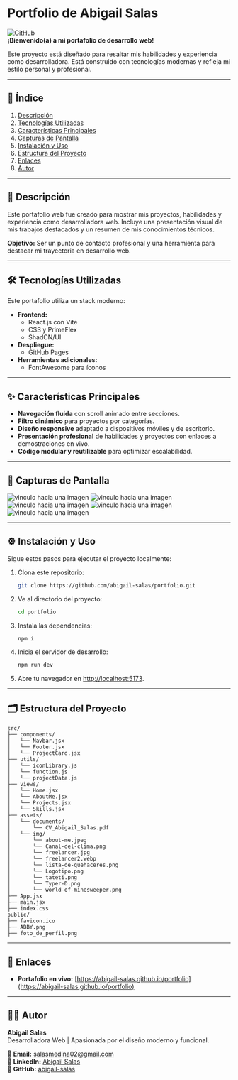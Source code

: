 # Portfolio de Abigail Salas

[![GitHub](https://img.shields.io/github/followers/abigail-salas?label=Follow&style=social)](https://github.com/abigail-salas)  
**¡Bienvenido(a) a mi portafolio de desarrollo web!**

Este proyecto está diseñado para resaltar mis habilidades y experiencia como desarrolladora. Está construido con tecnologías modernas y refleja mi estilo personal y profesional.

---

## 📑 Índice

1. [Descripción](#descripción)
2. [Tecnologías Utilizadas](#tecnologías-utilizadas)
3. [Características Principales](#características-principales)
4. [Capturas de Pantalla](#capturas-de-pantalla)
5. [Instalación y Uso](#instalación-y-uso)
6. [Estructura del Proyecto](#estructura-del-proyecto)
7. [Enlaces](#enlaces)
8. [Autor](#autor)

---

## 📌 Descripción

Este portafolio web fue creado para mostrar mis proyectos, habilidades y experiencia como desarrolladora web. Incluye una presentación visual de mis trabajos destacados y un resumen de mis conocimientos técnicos.

**Objetivo:** Ser un punto de contacto profesional y una herramienta para destacar mi trayectoria en desarrollo web.

---

## 🛠 Tecnologías Utilizadas

Este portafolio utiliza un stack moderno:

- **Frontend:**
  - React.js con Vite
  - CSS y PrimeFlex
  - ShadCN/UI
- **Despliegue:**
  - GitHub Pages
- **Herramientas adicionales:**
  - FontAwesome para íconos

---

## ✨ Características Principales

- **Navegación fluida** con scroll animado entre secciones.
- **Filtro dinámico** para proyectos por categorías.
- **Diseño responsive** adaptado a dispositivos móviles y de escritorio.
- **Presentación profesional** de habilidades y proyectos con enlaces a demostraciones en vivo.
- **Código modular y reutilizable** para optimizar escalabilidad.

---

## 📸 Capturas de Pantalla

![vinculo hacia una imagen](./imagenes_readme/Captura%20de%20pantalla%202024-11-28%20181022.png)
![vinculo hacia una imagen](./imagenes_readme/Captura%20de%20pantalla%202024-11-28%20181052.png)
![vinculo hacia una imagen](./imagenes_readme/Captura%20de%20pantalla%202024-11-28%20181135.png)
![vinculo hacia una imagen](./imagenes_readme/Captura%20de%20pantalla%202024-11-28%20181153.png)
![vinculo hacia una imagen](./imagenes_readme/Captura%20de%20pantalla%202024-11-28%20181223.png)

---

## ⚙ Instalación y Uso

Sigue estos pasos para ejecutar el proyecto localmente:

1. Clona este repositorio:
   ```bash
   git clone https://github.com/abigail-salas/portfolio.git
   ```
2. Ve al directorio del proyecto:
   ```bash
   cd portfolio
   ```
3. Instala las dependencias:
   ```bash
   npm i
   ```
4. Inicia el servidor de desarrollo:
   ```bash
   npm run dev
   ```
5. Abre tu navegador en [http://localhost:5173](http://localhost:5173).

---

## 🗂 Estructura del Proyecto

```plaintext
src/
├── components/
│   └── Navbar.jsx
│   └── Footer.jsx
│   └── ProjectCard.jsx
├── utils/
│   └── iconLibrary.js
│   └── function.js
│   └── projectData.js
├── views/
│   └── Home.jsx
│   └── AboutMe.jsx
│   └── Projects.jsx
│   └── Skills.jsx
├── assets/
│   └── documents/
│       └── CV_Abigail_Salas.pdf
│   └── img/
│       └── about-me.jpeg
│       └── Canal-del-clima.png
│       └── freelancer.jpg
│       └── freelancer2.webp
│       └── lista-de-quehaceres.png
│       └── Logotipo.png
│       └── tateti.png
│       └── Typer-D.png
│       └── world-of-minesweeper.png
├── App.jsx
├── main.jsx
├── index.css
public/
├── favicon.ico
├── ABBY.png
├── foto_de_perfil.png
```

---

## 🔗 Enlaces

- **Portafolio en vivo:** [https://abigail-salas.github.io/portfolio](https://abigail-salas.github.io/portfolio)

---

## 🙋‍♀️ Autor

**Abigail Salas**  
Desarrolladora Web | Apasionada por el diseño moderno y funcional.

📧 **Email:** [salasmedina02@gmail.com](mailto:salasmedina02@gmail.com)  
💼 **LinkedIn:** [Abigail Salas](https://www.linkedin.com/in/abigail-salas-2021/)  
🤖 **GitHub:** [abigail-salas](https://github.com/abigail-salas)
